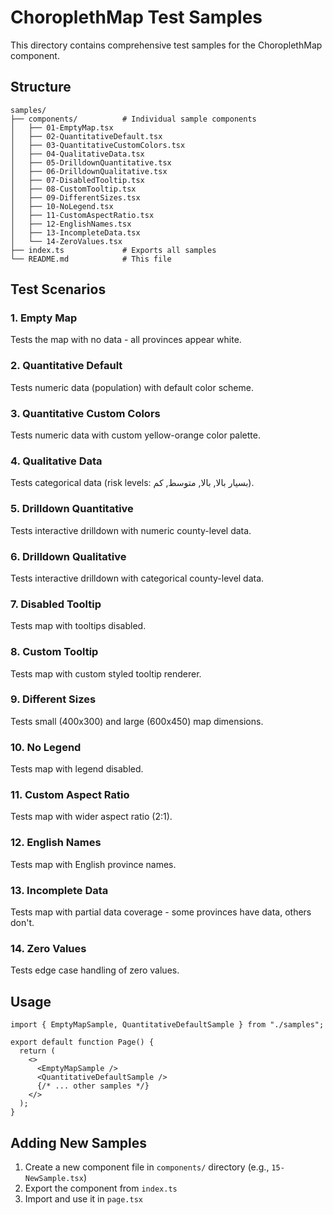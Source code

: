 # ChoroplethMap Test Samples

This directory contains comprehensive test samples for the ChoroplethMap component.

## Structure

```
samples/
├── components/          # Individual sample components
│   ├── 01-EmptyMap.tsx
│   ├── 02-QuantitativeDefault.tsx
│   ├── 03-QuantitativeCustomColors.tsx
│   ├── 04-QualitativeData.tsx
│   ├── 05-DrilldownQuantitative.tsx
│   ├── 06-DrilldownQualitative.tsx
│   ├── 07-DisabledTooltip.tsx
│   ├── 08-CustomTooltip.tsx
│   ├── 09-DifferentSizes.tsx
│   ├── 10-NoLegend.tsx
│   ├── 11-CustomAspectRatio.tsx
│   ├── 12-EnglishNames.tsx
│   ├── 13-IncompleteData.tsx
│   └── 14-ZeroValues.tsx
├── index.ts             # Exports all samples
└── README.md            # This file
```

## Test Scenarios

### 1. Empty Map

Tests the map with no data - all provinces appear white.

### 2. Quantitative Default

Tests numeric data (population) with default color scheme.

### 3. Quantitative Custom Colors

Tests numeric data with custom yellow-orange color palette.

### 4. Qualitative Data

Tests categorical data (risk levels: بسیار بالا, بالا, متوسط, کم).

### 5. Drilldown Quantitative

Tests interactive drilldown with numeric county-level data.

### 6. Drilldown Qualitative

Tests interactive drilldown with categorical county-level data.

### 7. Disabled Tooltip

Tests map with tooltips disabled.

### 8. Custom Tooltip

Tests map with custom styled tooltip renderer.

### 9. Different Sizes

Tests small (400x300) and large (600x450) map dimensions.

### 10. No Legend

Tests map with legend disabled.

### 11. Custom Aspect Ratio

Tests map with wider aspect ratio (2:1).

### 12. English Names

Tests map with English province names.

### 13. Incomplete Data

Tests map with partial data coverage - some provinces have data, others don't.

### 14. Zero Values

Tests edge case handling of zero values.

## Usage

```tsx
import { EmptyMapSample, QuantitativeDefaultSample } from "./samples";

export default function Page() {
  return (
    <>
      <EmptyMapSample />
      <QuantitativeDefaultSample />
      {/* ... other samples */}
    </>
  );
}
```

## Adding New Samples

1. Create a new component file in `components/` directory (e.g., `15-NewSample.tsx`)
2. Export the component from `index.ts`
3. Import and use it in `page.tsx`
